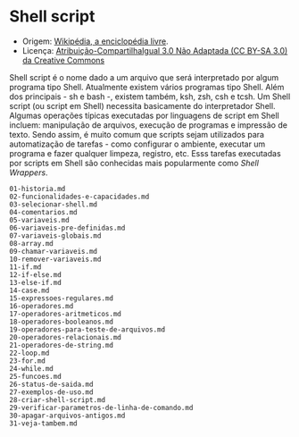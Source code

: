 # Shell script

- Origem: [Wikipédia, a enciclopédia livre](https://pt.wikipedia.org/wiki/Shell_script).
- Licença: [Atribuição-CompartilhaIgual 3.0 Não Adaptada (CC BY-SA 3.0) da Creative Commons](https://creativecommons.org/licenses/by-sa/3.0/deed.pt)

Shell script é o nome dado a um arquivo que será interpretado por algum programa tipo Shell. Atualmente existem vários programas tipo Shell. Além dos principais - sh e bash -, existem também, ksh, zsh, csh e tcsh. Um Shell script (ou script em Shell) necessita basicamente do interpretador Shell. Algumas operações típicas executadas por linguagens de script em Shell incluem: manipulação de arquivos, execução de programas e impressão de texto. Sendo assim, é muito comum que scripts sejam utilizados para automatização de tarefas - como configurar o ambiente, executar um programa e fazer qualquer limpeza, registro, etc. Esss tarefas executadas por scripts em Shell são conhecidas mais popularmente como *Shell Wrappers*.

```{toctree}
01-historia.md
02-funcionalidades-e-capacidades.md
03-selecionar-shell.md
04-comentarios.md
05-variaveis.md
06-variaveis-pre-definidas.md
07-variaveis-globais.md
08-array.md
09-chamar-variaveis.md
10-remover-variaveis.md
11-if.md
12-if-else.md
13-else-if.md
14-case.md
15-expressoes-regulares.md
16-operadores.md
17-operadores-aritmeticos.md
18-operadores-booleanos.md
19-operadores-para-teste-de-arquivos.md
20-operadores-relacionais.md
21-operadores-de-string.md
22-loop.md
23-for.md
24-while.md
25-funcoes.md
26-status-de-saida.md
27-exemplos-de-uso.md
28-criar-shell-script.md
29-verificar-parametros-de-linha-de-comando.md
30-apagar-arquivos-antigos.md
31-veja-tambem.md
```

